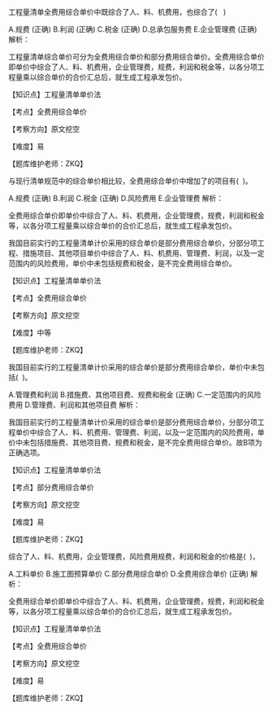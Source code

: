 <p>工程量清单全费用综合单价中既综合了人、料、机费用，也综合了( &nbsp; )</p>
A.规费  (正确)
B.利润  (正确)
C.税金  (正确)
D.总承包服务费
E.企业管理费  (正确)
解析：<p>工程量清单综合单价可分为全费用综合单价和部分费用综合单价。全费用综合单价即单价中综合了人、料、机费用，企业管理费，规费，利润和税金等，以各分项工程量乘以综合单价的合价汇总后，就生成工程承发包价。</p><p>【知识点】工程量清单单价法</p><p>【考点】全费用综合单价</p><p>【考察方向】原文挖空</p><p>【难度】易</p><p>【题库维护老师：ZKQ】</p>
<p>与现行清单规范中的综合单价相比较，全费用综合单价中增加了的项目有( &nbsp;)。</p>
A.规费  (正确)
B.利润
C.税金  (正确)
D.风险费用
E.企业管理费
解析：<p>全费用综合单价即单价中综合了人、料、机费用，企业管理费，规费，利润和税金等，以各分项工程量乘以综合单价的合价汇总后，就生成工程承发包价。</p><p>我国目前实行的工程量清单计价采用的综合单价是部分费用综合单价，分部分项工程、措施项目、其他项目单价中综合了人、料、机费用、管理费、利润，以及一定范围内的风险费用，单价中未包括规费和税金，是不完全费用综合单价。</p><p>【知识点】工程量清单单价法</p><p>【考点】全费用综合单价</p><p>【考察方向】原文挖空</p><p>【难度】中等</p><p>【题库维护老师：ZKQ】</p>
<p>我国目前实行的工程量清单计价采用的综合单价是部分费用综合单价，单价中未包括( &nbsp;)。</p>
A.管理费和利润
B.措施费、其他项目费、规费和税金  (正确)
C.一定范围内的风险费用
D.管理费、利润和其他项目费
解析：<p>我国目前实行的工程量清单计价采用的综合单价是部分费用综合单价，分部分项工程单价中综合了人、料、机费用、管理费、利润，以及一定范围内的风险费用，单价中未包括措施费、其他项目费、规费和税金，是不完全费用综合单价。故B项为正确选项。</p><p>【知识点】工程量清单单价法</p><p>【考点】部分费用综合单价</p><p>【考察方向】原文挖空</p><p>【难度】易</p><p>【题库维护老师：ZKQ】</p>
<p>综合了人、料、机费用，企业管理费，风险费用规费，利润和税金的价格是( &nbsp;)，</p>
A.工料单价
B.施工图预算单价
C.部分费用综合单价
D.全费用综合单价  (正确)
解析：<p>全费用综合单价即单价中综合了人、料、机费用，企业管理费，规费，利润和税金等，以各分项工程量乘以综合单价的合价汇总后，就生成工程承发包价。</p><p>【知识点】工程量清单单价法</p><p>【考点】全费用综合单价</p><p>【考察方向】原文挖空</p><p>【难度】易</p><p>【题库维护老师：ZKQ】</p>
